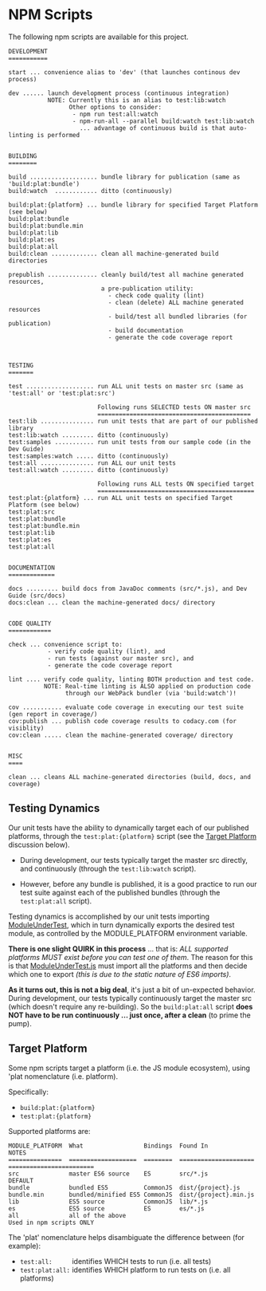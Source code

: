 # NPM Scripts

The following npm scripts are available for this project.

```
DEVELOPMENT
===========

start ... convenience alias to 'dev' (that launches continous dev process)

dev ...... launch development process (continuous integration)
           NOTE: Currently this is an alias to test:lib:watch
                 Other options to consider: 
                  - npm run test:all:watch
                  - npm-run-all --parallel build:watch test:lib:watch
                    ... advantage of continuous build is that auto-linting is performed


BUILDING
========

build ................... bundle library for publication (same as 'build:plat:bundle')
build:watch  ............ ditto (continuously)

build:plat:{platform} ... bundle library for specified Target Platform (see below)
build:plat:bundle
build:plat:bundle.min
build:plat:lib
build:plat:es
build:plat:all
build:clean ............. clean all machine-generated build directories

prepublish .............. cleanly build/test all machine generated resources,
                          a pre-publication utility:
                            - check code quality (lint)
                            - clean (delete) ALL machine generated resources
                            - build/test all bundled libraries (for publication)
                            - build documentation
                            - generate the code coverage report



TESTING
=======

test ................... run ALL unit tests on master src (same as 'test:all' or 'test:plat:src')

                         Following runs SELECTED tests ON master src
                         ===========================================
test:lib ............... run unit tests that are part of our published library
test:lib:watch ......... ditto (continuously)
test:samples ........... run unit tests from our sample code (in the Dev Guide)
test:samples:watch ..... ditto (continuously)
test:all ............... run ALL our unit tests
test:all:watch ......... ditto (continuously)

                         Following runs ALL tests ON specified target
                         ============================================
test:plat:{platform} ... run ALL unit tests on specified Target Platform (see below)
test:plat:src
test:plat:bundle
test:plat:bundle.min
test:plat:lib
test:plat:es
test:plat:all


DOCUMENTATION
=============

docs ......... build docs from JavaDoc comments (src/*.js), and Dev Guide (src/docs)
docs:clean ... clean the machine-generated docs/ directory


CODE QUALITY
============

check ... convenience script to:
           - verify code quality (lint), and
           - run tests (against our master src), and
           - generate the code coverage report

lint .... verify code quality, linting BOTH production and test code.
          NOTE: Real-time linting is ALSO applied on production code
                through our WebPack bundler (via 'build:watch')!

cov ........... evaluate code coverage in executing our test suite (gen report in coverage/)
cov:publish ... publish code coverage results to codacy.com (for visiblity)
cov:clean ..... clean the machine-generated coverage/ directory


MISC
====

clean ... cleans ALL machine-generated directories (build, docs, and coverage)
```



## Testing Dynamics

Our unit tests have the ability to dynamically target each of our
published platforms, through the `test:plat:{platform}` script (see the
[Target Platform](#target-platform) discussion below).

- During development, our tests typically target the master src
  directly, and continuously (through the `test:lib:watch` script).
  
- However, before any bundle is published, it is a good practice to run
  our test suite against each of the published bundles (through the
  `test:plat:all` script).

Testing dynamics is accomplished by our unit tests importing
[ModuleUnderTest](src/tooling/ModuleUnderTest.js), which in turn
dynamically exports the desired test module, as controlled by the
MODULE_PLATFORM environment variable.

**There is one slight QUIRK in this process** ... that is: *ALL
supported platforms MUST exist before you can test one of them*.  The
reason for this is that
[ModuleUnderTest.js](src/tooling/ModuleUnderTest.js) must import all
the platforms and then decide which one to export *(this is due to the
static nature of ES6 imports)*.

**As it turns out, this is not a big deal**, it's just a bit of
un-expected behavior.  During development, our tests typically
continuously target the master src (which doesn't require any
re-building).  So the `build:plat:all` script **does NOT have to be run
continuously ... just once, after a clean** (to prime the pump).




## Target Platform

Some npm scripts target a platform (i.e. the JS module ecosystem),
using 'plat nomenclature (i.e. platform).

Specifically:

 - `build:plat:{platform}`
 - `test:plat:{platform}`

Supported platforms are:

```
MODULE_PLATFORM  What                 Bindings  Found In               NOTES                   
===============  ===================  ========  =====================  ========================
src              master ES6 source    ES        src/*.js               DEFAULT                 
bundle           bundled ES5          CommonJS  dist/{project}.js                              
bundle.min       bundled/minified ES5 CommonJS  dist/{project}.min.js                          
lib              ES5 source           CommonJS  lib/*.js                                       
es               ES5 source           ES        es/*.js                                        
all              all of the above                                      Used in npm scripts ONLY
```

The 'plat' nomenclature helps disambiguate the difference between (for example):
 - `test:all:     ` identifies WHICH tests to run (i.e. all tests)
 - `test:plat:all:` identifies WHICH platform to run tests on (i.e. all platforms)
